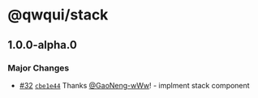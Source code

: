 # @qwqui/stack

## 1.0.0-alpha.0

### Major Changes

- [#32](https://github.com/TeamVastsea/QwQUI/pull/32) [`cbe1e44`](https://github.com/TeamVastsea/QwQUI/commit/cbe1e441afb4e3e87c949e6cac726f0997adad3b) Thanks [@GaoNeng-wWw](https://github.com/GaoNeng-wWw)! - implment stack component
